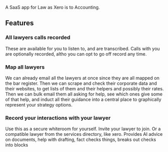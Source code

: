 A SaaS app for Law as Xero is to Accounting.

## Features
### All lawyers calls recorded
These are available for you to listen to, and are transcribed.  Calls with you are optionally recorded, altho you can opt to go off record any time.

### Map all lawyers
We can already email all the lawyers at once since they are all mapped on the bar register.
Then we can scrape and check their corporate data and their websites, to get lists of them and their helpers and possibly their rates.  Then we can bulk email them all asking for help, see which ones give some of that help, and induct all their guidance into a central place to graphically represent your strategy options.

### Record your interactions with your lawyer
Use this as a secure whiteroom for yourself.  Invite your lawyer to join.  Or a compatible lawyer from the services directory, like xero.  Provides AI advice on documents, help with drafting, fact checks things, breaks out checks into blocks

